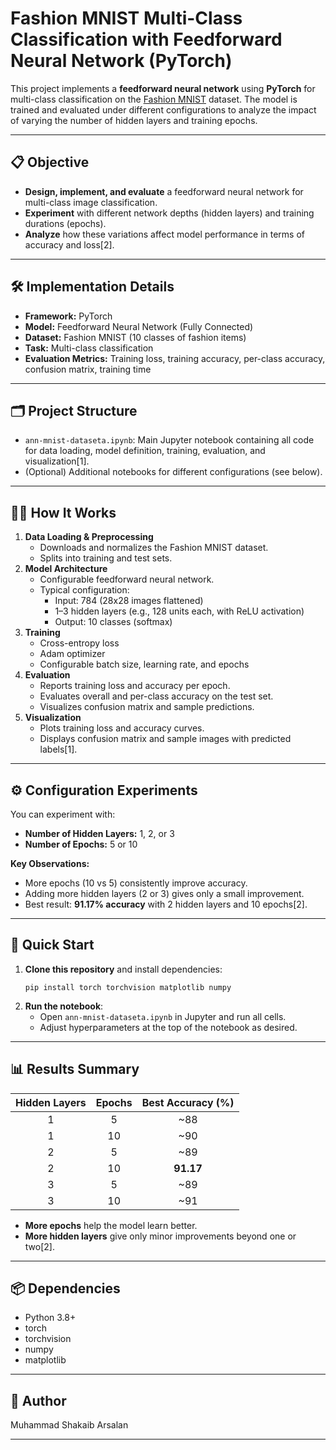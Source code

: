 
# Fashion MNIST Multi-Class Classification with Feedforward Neural Network (PyTorch)

This project implements a **feedforward neural network** using **PyTorch** for multi-class classification on the [Fashion MNIST](https://github.com/zalandoresearch/fashion-mnist) dataset. The model is trained and evaluated under different configurations to analyze the impact of varying the number of hidden layers and training epochs.

---

## 📋 **Objective**

- **Design, implement, and evaluate** a feedforward neural network for multi-class image classification.
- **Experiment** with different network depths (hidden layers) and training durations (epochs).
- **Analyze** how these variations affect model performance in terms of accuracy and loss[2].

---

## 🛠️ **Implementation Details**

- **Framework:** PyTorch
- **Model:** Feedforward Neural Network (Fully Connected)
- **Dataset:** Fashion MNIST (10 classes of fashion items)
- **Task:** Multi-class classification
- **Evaluation Metrics:** Training loss, training accuracy, per-class accuracy, confusion matrix, training time

---

## 🗂️ **Project Structure**

- `ann-mnist-dataseta.ipynb`: Main Jupyter notebook containing all code for data loading, model definition, training, evaluation, and visualization[1].
- (Optional) Additional notebooks for different configurations (see below).

---

## 🧑‍💻 **How It Works**

1. **Data Loading & Preprocessing**
   - Downloads and normalizes the Fashion MNIST dataset.
   - Splits into training and test sets.
2. **Model Architecture**
   - Configurable feedforward neural network.
   - Typical configuration:  
     - Input: 784 (28x28 images flattened)
     - 1–3 hidden layers (e.g., 128 units each, with ReLU activation)
     - Output: 10 classes (softmax)
3. **Training**
   - Cross-entropy loss
   - Adam optimizer
   - Configurable batch size, learning rate, and epochs
4. **Evaluation**
   - Reports training loss and accuracy per epoch.
   - Evaluates overall and per-class accuracy on the test set.
   - Visualizes confusion matrix and sample predictions.
5. **Visualization**
   - Plots training loss and accuracy curves.
   - Displays confusion matrix and sample images with predicted labels[1].

---

## ⚙️ **Configuration Experiments**

You can experiment with:
- **Number of Hidden Layers:** 1, 2, or 3
- **Number of Epochs:** 5 or 10

**Key Observations:**
- More epochs (10 vs 5) consistently improve accuracy.
- Adding more hidden layers (2 or 3) gives only a small improvement.
- Best result: **91.17% accuracy** with 2 hidden layers and 10 epochs[2].

---

## 🚀 **Quick Start**

1. **Clone this repository** and install dependencies:
   ```
   pip install torch torchvision matplotlib numpy
   ```
2. **Run the notebook**:
   - Open `ann-mnist-dataseta.ipynb` in Jupyter and run all cells.
   - Adjust hyperparameters at the top of the notebook as desired.

---

## 📊 **Results Summary**

| Hidden Layers | Epochs | Best Accuracy (%) |
|:-------------:|:------:|:----------------:|
|      1        |   5    |      ~88         |
|      1        |  10    |      ~90         |
|      2        |   5    |      ~89         |
|      2        |  10    |    **91.17**     |
|      3        |   5    |      ~89         |
|      3        |  10    |      ~91         |

- **More epochs** help the model learn better.
- **More hidden layers** give only minor improvements beyond one or two[2].

---

## 📦 **Dependencies**

- Python 3.8+
- torch
- torchvision
- numpy
- matplotlib

---

## 👤 **Author**

Muhammad Shakaib Arsalan 

---

